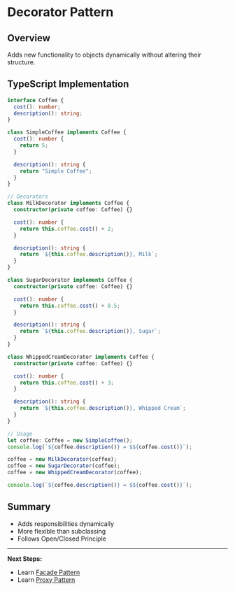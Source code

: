 # Decorator Pattern

## Overview

Adds new functionality to objects dynamically without altering their structure.

## TypeScript Implementation

```typescript
interface Coffee {
  cost(): number;
  description(): string;
}

class SimpleCoffee implements Coffee {
  cost(): number {
    return 5;
  }

  description(): string {
    return "Simple Coffee";
  }
}

// Decorators
class MilkDecorator implements Coffee {
  constructor(private coffee: Coffee) {}

  cost(): number {
    return this.coffee.cost() + 2;
  }

  description(): string {
    return `${this.coffee.description()}, Milk`;
  }
}

class SugarDecorator implements Coffee {
  constructor(private coffee: Coffee) {}

  cost(): number {
    return this.coffee.cost() + 0.5;
  }

  description(): string {
    return `${this.coffee.description()}, Sugar`;
  }
}

class WhippedCreamDecorator implements Coffee {
  constructor(private coffee: Coffee) {}

  cost(): number {
    return this.coffee.cost() + 3;
  }

  description(): string {
    return `${this.coffee.description()}, Whipped Cream`;
  }
}

// Usage
let coffee: Coffee = new SimpleCoffee();
console.log(`${coffee.description()} = $${coffee.cost()}`);

coffee = new MilkDecorator(coffee);
coffee = new SugarDecorator(coffee);
coffee = new WhippedCreamDecorator(coffee);

console.log(`${coffee.description()} = $${coffee.cost()}`);
```

## Summary

- Adds responsibilities dynamically
- More flexible than subclassing
- Follows Open/Closed Principle

---

**Next Steps:**

- Learn [Facade Pattern](facade.md)
- Learn [Proxy Pattern](proxy.md)
